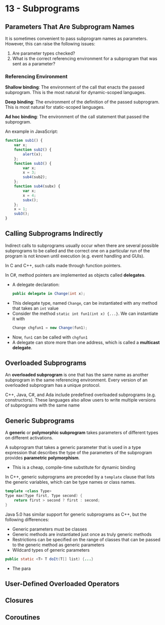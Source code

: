 # 13 - Subprograms

## Parameters That Are Subprogram Names

It is sometimes convenient to pass subprogram names as parameters. However, this can raise the following issues:
1. Are parameter types checked?
2. What is the correct referencing environment for a subprogram that was sent as a parameter?

### Referencing Environment

**Shallow binding**: The environment of the call that enacts the passed subprogram. This is the most natural for dynamic-scoped languages.

**Deep binding**: The environment of the definition of the passed subprogram. This is most natural for static-scoped languages.

**Ad hoc binding**: The environment of the call statement that passed the subprogram.

An example in JavaScript:
```JavaScript
function sub1() {
    var x;
    function sub2() {
        alert(x);
    };
    function sub3() {
        var x;
        x = 3;
        sub4(sub2);
    };
    function sub4(subx) {
        var x;
        x = 4;
        subx();
    };
    x = 1;
    sub3();
}
```

## Calling Subprograms Indirectly

Indirect calls to subprograms usually occur when there are several possible subprograms to be called and the correct one on a particular run of the program is not known until execution (e.g. event handling and GUIs).

In C and C++, such calls made through function pointers.

In C#, method pointers are implemented as objects called **delegates**.
- A delegate declaration:
    ```C#
    public delegate in Change(int x);
    ```
- This delegate type, named `Change`, can be instantiated with any method that takes an `int` value
- Consider the method `static int fun1(int x) {...}`. We can instantiate it with
    ```C#
    Change chgfun1 = new Change(fun1);
    ```
- Now, `fun1` can be called with `chgfun1`
- A delegate can store more than one address, which is called a **multicast delegate**.

## Overloaded Subprograms

An **overloaded subprogram** is one that has the same name as another subprogram in the same referencing environment. Every version of an overloaded subprogram has a unique protocol.

C++, Java, C#, and Ada include predefined overloaded subprograms (e.g. constructors). These languages also allow users to write multiple versions of subprograms with the same name

## Generic Subprograms

A **generic** or **polymorphic subprogram** takes parameters of different types on different activations.

A subprogram that takes a generic parameter that is used in a type expression that describes the type of the parameters of the subprogram provides **parametric polymorphism**.
- This is a cheap, compile-time substitute for dynamic binding

In C++, generic subprograms are preceded by a `template` clause that lists the generic variables, which can be type names or class names.

```C++
template <class Type>
Type max(Type first, Type second) {
    return first > second ? first : second;
}
```

Java 5.0 has similar support for generic subprograms as C++, but the following differences:
- Generic parameters must be classes
- Generic methods are instantiated just once as truly generic methods
- Restrictions can be specified on the range of classes that can be passed to the generic method as generic parameters
- Wildcard types of generic parameters

```Java
public static <T> T doIt(T[] list) {...}
```
- The para

## User-Defined Overloaded Operators



## Closures



## Coroutines


